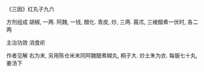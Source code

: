 《三因》红丸子九六

方剂组成 胡椒, 一两. 阿魏, 一钱, 醋化. 青皮, 炒, 三两. 莪朮, 三棱醋煮一伏时, 各二两 

主治功效 消食疟 

作者见解 右为末, 另用陈仓米末同阿魏醋煮糊丸, 桐子大. 炒土朱为衣. 每服七十丸, 姜汤下 

